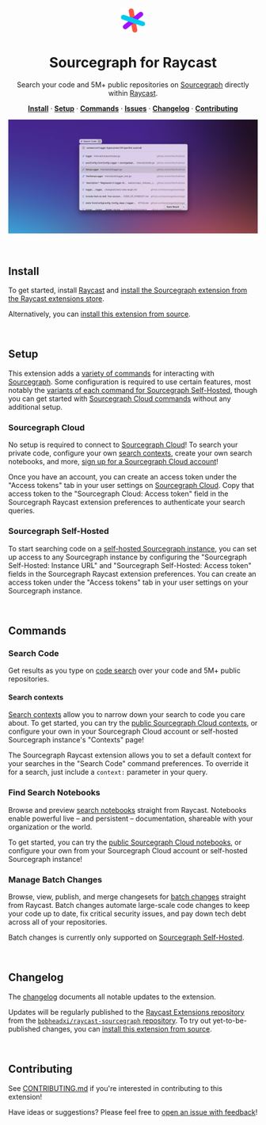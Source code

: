 <br />

<p align="center">
  <img src="https://github.com/bobheadxi/raycast-sourcegraph/blob/main/assets/command-icon.png?raw=true" alt="sourcegraph" width="52px" />
</p>

<h1 align="center">
  Sourcegraph for Raycast
</h1>

<p align="center">
  Search your code and 5M+ public repositories on <a href="https://about.sourcegraph.com">Sourcegraph</a> directly within <a href="https://www.raycast.com">Raycast</a>.
</p>

<p align="center">
  <a href="#install"><strong>Install</strong></a> · 
  <a href="#setup"><strong>Setup</strong></a> · 
  <a href="#commands"><strong>Commands</strong></a> · 
  <a href="https://github.com/bobheadxi/raycast-sourcegraph/issues"><strong>Issues</strong></a> · 
  <a href="#changelog"><strong>Changelog</strong></a> · 
  <a href="#contributing"><strong>Contributing</strong></a>
</p>

<p align="center">
  <img src="https://github.com/bobheadxi/raycast-sourcegraph/blob/main/assets/demo.png?raw=true" alt="demo" />
</p>

<br />

## Install

To get started, install [Raycast](https://www.raycast.com/) and [install the Sourcegraph extension from the Raycast extensions store](https://www.raycast.com/bobheadxi/sourcegraph).

Alternatively, you can [install this extension from source](./CONTRIBUTING.md).

<br />

## Setup

This extension adds a [variety of commands](#commands) for interacting with [Sourcegraph](https://about.sourcegraph.com).
Some configuration is required to use certain features, most notably the [variants of each command for Sourcegraph Self-Hosted](#sourcegraph-self-hosted), though you can get started with [Sourcegraph Cloud commands](#sourcegraph-cloud) without any additional setup.

### Sourcegraph Cloud

No setup is required to connect to [Sourcegraph Cloud](https://sourcegraph.com/search)!
To search your private code, configure your own [search contexts](#search-contexts), create your own search notebooks, and more, [sign up for a Sourcegraph Cloud account](https://sourcegraph.com/sign-up)!

Once you have an account, you can create an access token under the "Access tokens" tab in your user settings on [Sourcegraph Cloud](https://sourcegraph.com).
Copy that access token to the "Sourcegraph Cloud: Access token" field in the Sourcegraph Raycast extension preferences to authenticate your search queries.

### Sourcegraph Self-Hosted

To start searching code on a [self-hosted Sourcegraph instance](https://docs.sourcegraph.com/admin/install), you can set up access to any Sourcegraph instance by configuring the "Sourcegraph Self-Hosted: Instance URL" and "Sourcegraph Self-Hosted: Access token" fields in the Sourcegraph Raycast extension preferences.
You can create an access token under the "Access tokens" tab in your user settings on your Sourcegraph instance.

<br />

## Commands

### Search Code

Get results as you type on [code search](https://about.sourcegraph.com/code-search) over your code and 5M+ public repositories.

#### Search contexts

[Search contexts](https://docs.sourcegraph.com/code_search/explanations/features#search-contexts) allow you to narrow down your search to code you care about.
To get started, you can try the [public Sourcegraph Cloud contexts](https://sourcegraph.com/contexts), or configure your own in your Sourcegraph Cloud account or self-hosted Sourcegraph instance's "Contexts" page!

The Sourcegraph Raycast extension allows you to set a default context for your searches in the "Search Code" command preferences.
To override it for a search, just include a `context:` parameter in your query.

### Find Search Notebooks

Browse and preview [search notebooks](https://docs.sourcegraph.com/notebooks) straight from Raycast.
Notebooks enable powerful live – and persistent – documentation, shareable with your organization or the world.

To get started, you can try the [public Sourcegraph Cloud notebooks](https://sourcegraph.com/notebooks?tab=explore), or configure your own from your Sourcegraph Cloud account or self-hosted Sourcegraph instance!

### Manage Batch Changes

Browse, view, publish, and merge changesets for [batch changes](https://about.sourcegraph.com/batch-changes) straight from Raycast.
Batch changes automate large-scale code changes to keep your code up to date, fix critical security issues, and pay down tech debt across all of your repositories.

Batch changes is currently only supported on [Sourcegraph Self-Hosted](#sourcegraph-self-hosted).

<br />

## Changelog

The [changelog](CHANGELOG.md) documents all notable updates to the extension.

Updates will be regularly published to the [Raycast Extensions repository](https://github.com/raycast/extensions) from the [`bobheadxi/raycast-sourcegraph` repository](https://github.com/bobheadxi/raycast-sourcegraph).
To try out yet-to-be-published changes, you can [install this extension from source](./CHANGELOG.md).

<br />

## Contributing

See [CONTRIBUTING.md](CONTRIBUTING.md) if you're interested in contributing to this extension!

Have ideas or suggestions? Please feel free to [open an issue with feedback](https://github.com/bobheadxi/raycast-sourcegraph/issues)!

<br />
